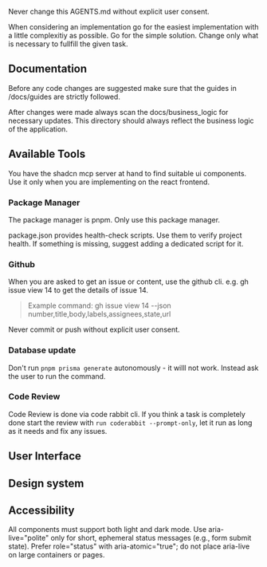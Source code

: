 Never change this AGENTS.md without explicit user consent.

When considering an implementation go for the easiest implementation with a little complexitiy as possible. Go for the simple solution. Change only what is necessary to fullfill the given task.

## Documentation

Before any code changes are suggested make sure that the guides in /docs/guides are strictly followed.

After changes were made always scan the docs/business_logic for necessary updates. This directory should always reflect the business logic of the application.

## Available Tools

You have the shadcn mcp server at hand to find suitable ui components. Use it only when you are implementing on the react frontend.

### Package Manager

The package manager is pnpm. Only use this package manager.

package.json provides health-check scripts. Use them to verify project health. If something is missing, suggest adding a dedicated script for it.

### Github

When you are asked to get an issue or content, use the github cli. e.g. gh issue view 14 to get the details of issue 14.

> Example command: gh issue view 14 --json number,title,body,labels,assignees,state,url

Never commit or push without explicit user consent.

### Database update

Don't run `pnpm prisma generate` autonomously - it willl not work. Instead ask the user to run the command.

### Code Review

Code Review is done via code rabbit cli.
If you think a task is completely done start the review with `run coderabbit --prompt-only`,
let it run as long as it needs and fix any issues.

## User Interface

## Design system

## Accessibility

All components must support both light and dark mode.
Use aria-live="polite" only for short, ephemeral status messages (e.g., form submit state). Prefer role="status" with aria-atomic="true"; do not place aria-live on large containers or pages.
